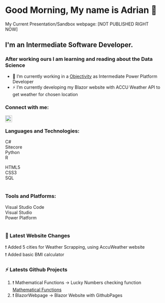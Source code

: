 # Good Morning, My name is Adrian 👋
My Current Presentation/Sandbox webpage: [NOT PUBLISHED RIGHT NOW]

## I'm an Intermediate Software Developer.
### After working ours I am learning and reading about the Data Science
- 🔭 I’m currently working in a [Objectivity](https://www.objectivity.co.uk/) as Intermediate Power Platform Developer
- ⚡ I’m currently developing my Blazor website with ACCU Weather API to get weather for chosen location

### Connect with me:

[<img align="left" alt="DataScienceAdrian | LinkedIn" width="22px" src="https://pngimg.com/uploads/linkedIn/linkedIn_PNG16.png" />][linkedin]

<br />

### Languages and Technologies:

C#<br />
Sitecore<br />
Python<br />
R
<br />

HTML5<br />
CSS3<br />
SQL<br />
<br />

### Tools and Platforms:
Visual Studio Code <br />
Visual Studio <br />
Power Platform<br />
<br />

### 📕 Latest Website Changes

<!-- BLOG-POST-LIST:START -->
❗️ Added 5 cities for Weather Scrapping, using AccuWeather website <br />
❗️ Added basic BMI calculator
<!-- BLOG-POST-LIST:END -->


### ⚡ Latests Github Projects
  
<!--START_SECTION:activity-->
1. ❗️ Mathematical Functions -> Lucky Numbers checking function [Mathematical Functions](https://github.com/DataScienceAdrian/MathematicalFunctions)
2. ❗️ BlazorWebpage -> Blazor Website with GithubPages

<!--END_SECTION:activity-->

[linkedin]: https://www.linkedin.com/in/adrian-marcinczyk-17b12518a/

